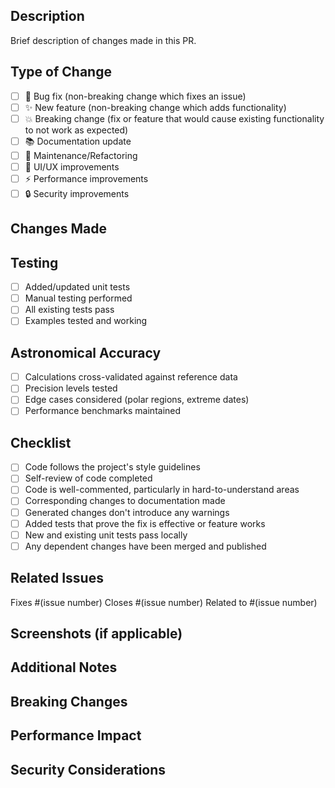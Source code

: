 ## Description
Brief description of changes made in this PR.

## Type of Change
<!-- Check the type that applies -->
- [ ] 🐛 Bug fix (non-breaking change which fixes an issue)
- [ ] ✨ New feature (non-breaking change which adds functionality)
- [ ] 💥 Breaking change (fix or feature that would cause existing functionality to not work as expected)
- [ ] 📚 Documentation update
- [ ] 🔧 Maintenance/Refactoring
- [ ] 🎨 UI/UX improvements
- [ ] ⚡ Performance improvements
- [ ] 🔒 Security improvements

## Changes Made
<!-- Describe the changes in detail -->

## Testing
<!-- Describe how the changes were tested -->
- [ ] Added/updated unit tests
- [ ] Manual testing performed
- [ ] All existing tests pass
- [ ] Examples tested and working

## Astronomical Accuracy
<!-- For changes affecting calculations -->
- [ ] Calculations cross-validated against reference data
- [ ] Precision levels tested
- [ ] Edge cases considered (polar regions, extreme dates)
- [ ] Performance benchmarks maintained

## Checklist
- [ ] Code follows the project's style guidelines
- [ ] Self-review of code completed
- [ ] Code is well-commented, particularly in hard-to-understand areas
- [ ] Corresponding changes to documentation made
- [ ] Generated changes don't introduce any warnings
- [ ] Added tests that prove the fix is effective or feature works
- [ ] New and existing unit tests pass locally
- [ ] Any dependent changes have been merged and published

## Related Issues
<!-- Link to related issues -->
Fixes #(issue number)
Closes #(issue number)
Related to #(issue number)

## Screenshots (if applicable)
<!-- Add screenshots for UI changes -->

## Additional Notes
<!-- Any additional information, context, or notes -->

## Breaking Changes
<!-- If this is a breaking change, describe what breaks and how to migrate -->

## Performance Impact
<!-- Describe any performance impact, positive or negative -->

## Security Considerations
<!-- Any security implications of the changes -->
